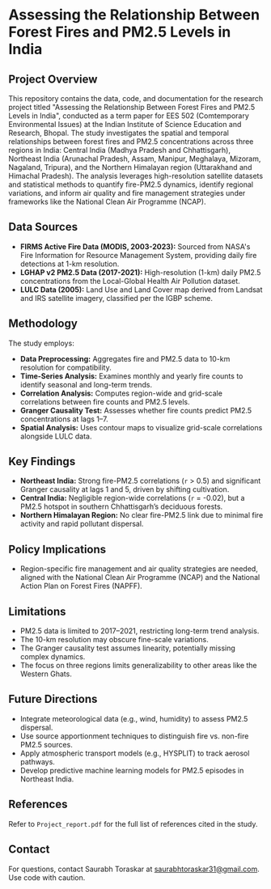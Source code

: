 
# Assessing the Relationship Between Forest Fires and PM2.5 Levels in India

## Project Overview
This repository contains the data, code, and documentation for the research project titled "Assessing the Relationship Between Forest Fires and PM2.5 Levels in India", conducted as a term paper for EES 502 (Comtemporary Environmental Issues) at the Indian Institute of Science Education and Research, Bhopal. The study investigates the spatial and temporal relationships between forest fires and PM2.5 concentrations across three regions in India: Central India (Madhya Pradesh and Chhattisgarh), Northeast India (Arunachal Pradesh, Assam, Manipur, Meghalaya, Mizoram, Nagaland, Tripura), and the Northern Himalayan region (Uttarakhand and Himachal Pradesh). The analysis leverages high-resolution satellite datasets and statistical methods to quantify fire-PM2.5 dynamics, identify regional variations, and inform air quality and fire management strategies under frameworks like the National Clean Air Programme (NCAP).

## Data Sources

*   **FIRMS Active Fire Data (MODIS, 2003-2023):** Sourced from NASA's Fire Information for Resource Management System, providing daily fire detections at 1-km resolution.
*   **LGHAP v2 PM2.5 Data (2017-2021):** High-resolution (1-km) daily PM2.5 concentrations from the Local-Global Health Air Pollution dataset.
*   **LULC Data (2005):** Land Use and Land Cover map derived from Landsat and IRS satellite imagery, classified per the IGBP scheme.

## Methodology

The study employs:

*   **Data Preprocessing:** Aggregates fire and PM2.5 data to 10-km resolution for compatibility.
*   **Time-Series Analysis:** Examines monthly and yearly fire counts to identify seasonal and long-term trends.
*   **Correlation Analysis:** Computes region-wide and grid-scale correlations between fire counts and PM2.5 levels.
*   **Granger Causality Test:** Assesses whether fire counts predict PM2.5 concentrations at lags 1–7.
*   **Spatial Analysis:** Uses contour maps to visualize grid-scale correlations alongside LULC data.

## Key Findings

*   **Northeast India:** Strong fire-PM2.5 correlations (`r` > 0.5) and significant Granger causality at lags 1 and 5, driven by shifting cultivation.
*   **Central India:** Negligible region-wide correlations (`r` = -0.02), but a PM2.5 hotspot in southern Chhattisgarh’s deciduous forests.
*   **Northern Himalayan Region:** No clear fire-PM2.5 link due to minimal fire activity and rapid pollutant dispersal.

## Policy Implications

*   Region-specific fire management and air quality strategies are needed, aligned with the National Clean Air Programme (NCAP) and the National Action Plan on Forest Fires (NAPFF).

## Limitations

*   PM2.5 data is limited to 2017–2021, restricting long-term trend analysis.
*   The 10-km resolution may obscure fine-scale variations.
*   The Granger causality test assumes linearity, potentially missing complex dynamics.
*   The focus on three regions limits generalizability to other areas like the Western Ghats.

## Future Directions

*   Integrate meteorological data (e.g., wind, humidity) to assess PM2.5 dispersal.
*   Use source apportionment techniques to distinguish fire vs. non-fire PM2.5 sources.
*   Apply atmospheric transport models (e.g., HYSPLIT) to track aerosol pathways.
*   Develop predictive machine learning models for PM2.5 episodes in Northeast India.

## References

Refer to `Project_report.pdf` for the full list of references cited in the study.

## Contact

For questions, contact Saurabh Toraskar at [saurabhtoraskar31@gmail.com](mailto:saurabhtoraskar31@gmail.com).
Use code with caution.



